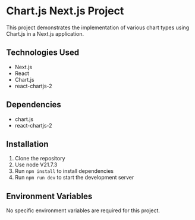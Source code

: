 # Chart.js Next.js Project

This project demonstrates the implementation of various chart types using Chart.js in a Next.js application.

## Technologies Used

- Next.js
- React
- Chart.js
- react-chartjs-2

## Dependencies

- chart.js
- react-chartjs-2

## Installation

1. Clone the repository
2. Use node V21.7.3
3. Run `npm install` to install dependencies
4. Run `npm run dev` to start the development server

## Environment Variables

No specific environment variables are required for this project.
